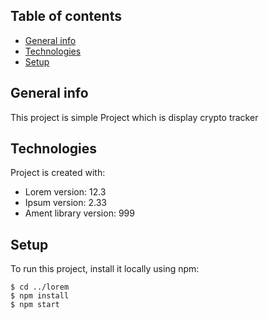 ## Table of contents
* [General info](#general-info)
* [Technologies](#technologies)
* [Setup](#setup)

## General info
This project is simple Project which is display crypto tracker 
	
## Technologies
Project is created with:
* Lorem version: 12.3
* Ipsum version: 2.33
* Ament library version: 999
	
## Setup
To run this project, install it locally using npm:

```
$ cd ../lorem
$ npm install
$ npm start
```

